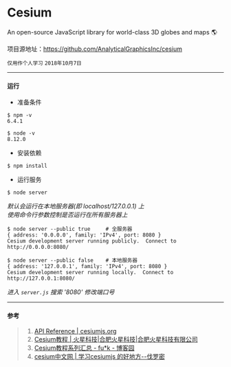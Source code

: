 # Cesium
An open-source JavaScript library for world-class 3D globes and maps :earth_americas:  

项目源地址：https://github.com/AnalyticalGraphicsInc/cesium  

`仅用作个人学习` `2018年10月7日`  
***
#### 运行
- 准备条件
```shell
$ npm -v
6.4.1

$ node -v
8.12.0
```
- 安装依赖
```shell
$ npm install
```

- 运行服务
```shell
$ node server
```
*默认会运行在本地服务器(即 localhost/127.0.0.1) 上*  
*使用命令行参数控制是否运行在所有服务器上*  

```shell
$ node server --public true     # 全服务器
{ address: '0.0.0.0', family: 'IPv4', port: 8080 }
Cesium development server running publicly.  Connect to http://0.0.0.0:8080/

$ node server --public false    # 本地服务器
{ address: '127.0.0.1', family: 'IPv4', port: 8080 }
Cesium development server running locally.  Connect to http://127.0.0.1:8080/
```
*进入 `server.js` 搜索 '8080' 修改端口号*  
***

#### 参考
 
> 1. [API Reference | cesiumjs.org](https://cesiumjs.org/refdoc/)  
> 2. [Cesium教程 | 火星科技|合肥火星科技|合肥火星科技有限公司](http://cesium.marsgis.cn/forcesium/tutorials/index.html)
> 3. [Cesium教程系列汇总 - fu*k - 博客园](https://www.cnblogs.com/fuckgiser/p/5706842.html)  
> 4. [cesium中文网 | 学习cesiumjs 的好地方--伐罗密](http://cesium.xin/wordpress/)

